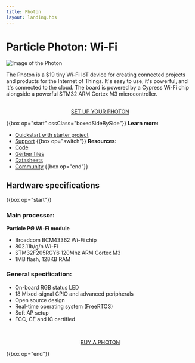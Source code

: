 ```yaml
---
title: Photon
layout: landing.hbs
---
```


# Particle Photon: Wi-Fi
![Image of the Photon](/assets/images/photon-plugged-in.jpg)

The Photon is a $19 tiny Wi-Fi IoT device for creating connected projects and products for the Internet of Things. It's easy to use, it's powerful, and it's connected to the cloud. The board is powered by a Cypress Wi-Fi chip alongside a powerful STM32 ARM Cortex M3 microcontroller.


<div  align="center">
<br />
<a href="https://setup.particle.io/"  target="_blank" class="button">SET UP YOUR PHOTON</a>
</div>


{{box op="start" cssClass="boxedSideBySide"}}
**Learn more:**
- [Quickstart with starter project](/quickstart/photon/)
- [Support](/support/support-and-fulfillment/menu-base/)
{{box op="switch"}}
**Resources:**
- [Code](https://github.com/particle-iot/photon)
- [Gerber files](https://github.com/particle-iot/photon/tree/master/eagle)
- [Datasheets](/datasheets/wi-fi/photon-datasheet/)
- [Community](https://community.particle.io/)
{{box op="end"}}

## Hardware specifications

{{box op="start"}}
### Main processor:
**Particle PØ Wi-Fi module**
* Broadcom BCM43362 Wi-Fi chip
* 802.11b/g/n Wi-Fi
* STM32F205RGY6 120Mhz ARM Cortex M3
* 1MB flash, 128KB RAM

### General specification:
* On-board RGB status LED
* 18 Mixed-signal GPIO and advanced peripherals
* Open source design
* Real-time operating system (FreeRTOS)
* Soft AP setup
* FCC, CE and IC certified






<div align="center">
<br />

<a href="https://store.particle.io/products/photon" target="_blank" class="button">BUY A PHOTON</a>
</div>

{{box op="end"}}
